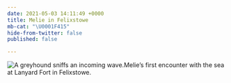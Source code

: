 ```yaml
---
date: 2021-05-03 14:11:49 +0000
title: Melie in Felixstowe
mb-cat: "\U0001F415"
hide-from-twitter: false
published: false

---
```

![A greyhound sniffs an incoming wave.](https://www.thisdaysportion.com/images/17d00940-8271-4bc6-96a7-7c46285fa784.jpeg)Melie’s first encounter with the sea at Lanyard Fort in Felixstowe.